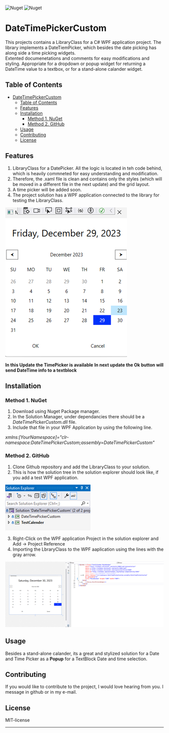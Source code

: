 ![Nuget](https://img.shields.io/nuget/v/DateTimePickerCustomNet6)
![Nuget](https://img.shields.io/nuget/dt/DateTimePickerCustomNet6)

# DateTimePickerCustom

This projects contains a LibraryClass for a C# WPF application project. The library implements a DateTiemPicker, which besides the date picking has along side a time picking widgets.  
Extented documenetations and comments for easy modifications and styling. Appropriate for a dropdown or popup widget for returning a DateTime value to a textbox, or for a stand-alone calander widget.

## Table of Contents

- [DateTimePickerCustom](#datetimepickercustom)
  - [Table of Contents](#table-of-contents)
  - [Features](#features)
  - [Installation](#installation)
    - [Method 1. NuGet](#method-1-nuget)
    - [Method 2. GitHub](#method-2-github)
  - [Usage](#usage)
  - [Contributing](#contributing)
  - [License](#license)

## Features

1. LibraryClass for a DatePicker. All the logic is located in teh code behind, which is heavily commneted for easy understanding and modification.
2. Therefore, the .xaml file is clean and contains only the styles (which will be moved in a different file in the next update) and the grid layout.
3. A time picker will be added soon.
4. The project solution has a WPF application connected to the library for testing the LibraryClass.

![Image 1:if not available see github repo](docs/DatePicker.png)

**In this Update the TimePicker is available**
**In next update the Ok button will send DateTime info to a textblock**


## Installation

### Method 1. NuGet

1. Download using Nuget Package manager.
2. In the Solution Manager, under dependancies there should be a *DateTimePickerCustom.dll* file.
3. Include that file in your WPF Application by using the following line.

*xmlns:[YourNamespace]="clr-namespace:DateTimePickerCustom;assembly=DateTimePickerCustom"*

### Method 2. GitHub

1. Clone Github repository and add the LibraryClass to your solution.
2. This is how the solution tree in the solution explorer should look like, if you add a test WPF application.

![Image 2:if not available see github repo](docs/SolutionTree.png)

3. Right-Click on the WPF application Project in the solution explorer and Add -> Project Reference 
4. Importing the LbraryClass to the WPF aaplication using the lines with the gray arrow.

![Image 3:if not available see github repo](docs/Test.png)


## Usage

Besides a stand-alone calander, its a great and stylized solution for a Date and Time Picker as a **Popup** for a TextBlock Date and time selection.


## Contributing

If you would like to contribute to the project, I would love hearing from you. I message in github or in my e-mail.

## License

MIT-license

---


